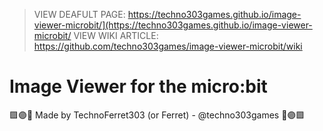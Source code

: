 > VIEW DEAFULT PAGE: https://techno303games.github.io/image-viewer-microbit/](https://techno303games.github.io/image-viewer-microbit/
> VIEW WIKI ARTICLE: https://github.com/techno303games/image-viewer-microbit/wiki

<html>
  <h1>Image Viewer for the micro:bit</h1>
  <p>🟪🟣💜 Made by TechnoFerret303 (or Ferret) - @techno303games 💜🟣🟪</p>
</html>
